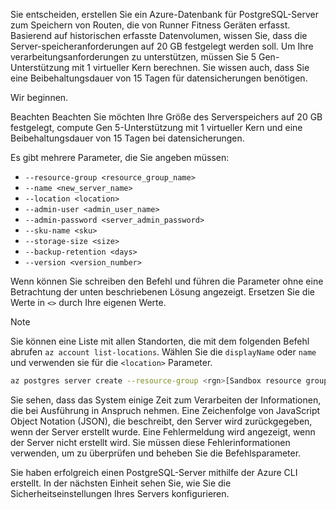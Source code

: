 Sie entscheiden, erstellen Sie ein Azure-Datenbank für PostgreSQL-Server zum Speichern von Routen, die von Runner Fitness Geräten erfasst. Basierend auf historischen erfasste Datenvolumen, wissen Sie, dass die Server-speicheranforderungen auf 20 GB festgelegt werden soll. Um Ihre verarbeitungsanforderungen zu unterstützen, müssen Sie 5 Gen-Unterstützung mit 1 virtueller Kern berechnen. Sie wissen auch, dass Sie eine Beibehaltungsdauer von 15 Tagen für datensicherungen benötigen.

Wir beginnen.

Beachten Beachten Sie möchten Ihre Größe des Serverspeichers auf 20 GB festgelegt, compute Gen 5-Unterstützung mit 1 virtueller Kern und eine Beibehaltungsdauer von 15 Tagen bei datensicherungen.

Es gibt mehrere Parameter, die Sie angeben müssen:

- `--resource-group <resource_group_name>`
- `--name <new_server_name>`
- `--location <location>`
- `--admin-user <admin_user_name>`
- `--admin-password <server_admin_password>`
- `--sku-name <sku>`
- `--storage-size <size>`
- `--backup-retention <days>`
- `--version <version_number>`

Wenn können Sie schreiben den Befehl und führen die Parameter ohne eine Betrachtung der unten beschriebenen Lösung angezeigt. Ersetzen Sie die Werte in `<>` durch Ihre eigenen Werte.

> [!NOTE]
> Sie können eine Liste mit allen Standorten, die mit dem folgenden Befehl abrufen `az account list-locations`. Wählen Sie die `displayName` oder `name` und verwenden sie für die `<location>` Parameter.

```bash
az postgres server create --resource-group <rgn>[Sandbox resource group name]</rgn> --name <unique_server_name>  --location "UK West" --admin-user <server_admin_login_id> --admin-password <server_admin_password> --sku-name B_Gen5_1 --storage-size 20480 --backup-retention 15 --version 10
```

Sie sehen, dass das System einige Zeit zum Verarbeiten der Informationen, die bei Ausführung in Anspruch nehmen. Eine Zeichenfolge von JavaScript Object Notation (JSON), die beschreibt, den Server wird zurückgegeben, wenn der Server erstellt wurde. Eine Fehlermeldung wird angezeigt, wenn der Server nicht erstellt wird. Sie müssen diese Fehlerinformationen verwenden, um zu überprüfen und beheben Sie die Befehlsparameter.

Sie haben erfolgreich einen PostgreSQL-Server mithilfe der Azure CLI erstellt. In der nächsten Einheit sehen Sie, wie Sie die Sicherheitseinstellungen Ihres Servers konfigurieren.
